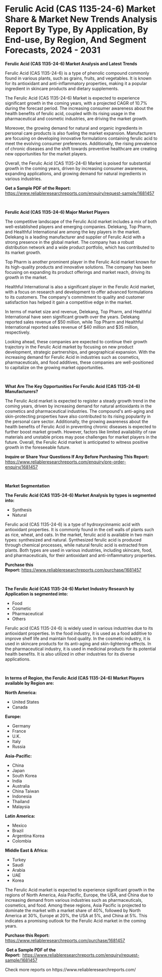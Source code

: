<p><h1>Ferulic Acid (CAS 1135-24-6) Market Share & Market New Trends Analysis Report By Type, By Application, By End-use, By Region, And Segment Forecasts, 2024 - 2031</h1></p><p><strong>Ferulic Acid (CAS 1135-24-6) Market Analysis and Latest Trends</strong></p>
<p><p>Ferulic Acid (CAS 1135-24-6) is a type of phenolic compound commonly found in various plants, such as grains, fruits, and vegetables. It is known for its antioxidant and anti-inflammatory properties, making it a popular ingredient in skincare products and dietary supplements.</p><p>The Ferulic Acid (CAS 1135-24-6) Market is expected to experience significant growth in the coming years, with a projected CAGR of 10.7% during the forecast period. The increasing consumer awareness about the health benefits of ferulic acid, coupled with its rising usage in the pharmaceutical and cosmetic industries, are driving the market growth.</p><p>Moreover, the growing demand for natural and organic ingredients in personal care products is also fueling the market expansion. Manufacturers are focusing on developing innovative formulations containing ferulic acid to meet the evolving consumer preferences. Additionally, the rising prevalence of chronic diseases and the shift towards preventive healthcare are creating new opportunities for the market players.</p><p>Overall, the Ferulic Acid (CAS 1135-24-6) Market is poised for substantial growth in the coming years, driven by increasing consumer awareness, expanding applications, and growing demand for natural ingredients in various industries.</p></p>
<p><strong>Get a Sample PDF of the Report:&nbsp;</strong> <a href="https://www.reliableresearchreports.com/enquiry/request-sample/1681457">https://www.reliableresearchreports.com/enquiry/request-sample/1681457</a></p>
<p>&nbsp;</p>
<p><strong>Ferulic Acid (CAS 1135-24-6) Major Market Players</strong></p>
<p><p>The competitive landscape of the Ferulic Acid market includes a mix of both well-established players and emerging companies. Delekang, Top Pharm, and Healthful International are among the key players in the market. Delekang is a leading manufacturer and supplier of Ferulic Acid with a strong presence in the global market. The company has a robust distribution network and a wide product portfolio, which has contributed to its market growth.</p><p>Top Pharm is another prominent player in the Ferulic Acid market known for its high-quality products and innovative solutions. The company has been focusing on expanding its product offerings and market reach, driving its growth in the market.</p><p>Healthful International is also a significant player in the Ferulic Acid market, with a focus on research and development to offer advanced formulations to its customers. The company's commitment to quality and customer satisfaction has helped it gain a competitive edge in the market.</p><p>In terms of market size and revenue, Delekang, Top Pharm, and Healthful International have seen significant growth over the years. Delekang reported sales revenue of $50 million, while Top Pharm and Healthful International reported sales revenue of $40 million and $35 million, respectively.</p><p>Looking ahead, these companies are expected to continue their growth trajectory in the Ferulic Acid market by focusing on new product development, strategic partnerships, and geographical expansion. With the increasing demand for Ferulic Acid in industries such as cosmetics, pharmaceuticals, and food additives, these companies are well-positioned to capitalize on the growing market opportunities.</p></p>
<p>&nbsp;</p>
<p><strong>What Are The Key Opportunities For Ferulic Acid (CAS 1135-24-6) Manufacturers?</strong></p>
<p><p>The Ferulic Acid market is expected to register a steady growth trend in the coming years, driven by increasing demand for natural antioxidants in the cosmetics and pharmaceutical industries. The compound's anti-aging and skin-protecting properties have also contributed to its rising popularity in the personal care sector. Additionally, the growing awareness about the health benefits of Ferulic Acid in preventing chronic diseases is expected to further boost market growth. However, factors like limited availability of raw materials and unstable prices may pose challenges for market players in the future. Overall, the Ferulic Acid market is anticipated to witness positive growth in the foreseeable future.</p></p>
<p><strong>Inquire or Share Your Questions If Any Before Purchasing This Report:</strong> <a href="https://www.reliableresearchreports.com/enquiry/pre-order-enquiry/1681457">https://www.reliableresearchreports.com/enquiry/pre-order-enquiry/1681457</a></p>
<p>&nbsp;</p>
<p><strong>Market Segmentation</strong></p>
<p><strong>The Ferulic Acid (CAS 1135-24-6) Market Analysis by types is segmented into:</strong></p>
<p><ul><li>Synthesis</li><li>Natural</li></ul></p>
<p><p>Ferulic acid (CAS 1135-24-6) is a type of hydroxycinnamic acid with antioxidant properties. It is commonly found in the cell walls of plants such as rice, wheat, and oats. In the market, ferulic acid is available in two main types: synthesized and natural. Synthesized ferulic acid is produced through chemical processes, while natural ferulic acid is extracted from plants. Both types are used in various industries, including skincare, food, and pharmaceuticals, for their antioxidant and anti-inflammatory properties.</p></p>
<p><strong>Purchase this Report:&nbsp;</strong><a href="https://www.reliableresearchreports.com/purchase/1681457">https://www.reliableresearchreports.com/purchase/1681457</a></p>
<p>&nbsp;</p>
<p><strong>The Ferulic Acid (CAS 1135-24-6) Market Industry Research by Application is segmented into:</strong></p>
<p><ul><li>Food</li><li>Cosmetic</li><li>Pharmaceutical</li><li>Others</li></ul></p>
<p><p>Ferulic acid (CAS 1135-24-6) is widely used in various industries due to its antioxidant properties. In the food industry, it is used as a food additive to improve shelf life and maintain food quality. In the cosmetic industry, it is used in skincare products for its anti-aging and skin-lightening effects. In the pharmaceutical industry, it is used in medicinal products for its potential health benefits. It is also utilized in other industries for its diverse applications.</p></p>
<p>&nbsp;</p>
<p><strong>In terms of Region, the Ferulic Acid (CAS 1135-24-6) Market Players available by Region are:</strong></p>
<p>
    <p> <strong> North America: </strong>
        <ul>
            <li>United States</li>
            <li>Canada</li>
        </ul>
        </p> 
    <p> <strong> Europe: </strong>
        <ul>
            <li>Germany</li>
            <li>France</li>
            <li>U.K.</li>
            <li>Italy</li>
            <li>Russia</li>
        </ul>
        </p> 
    <p> <strong> Asia-Pacific: </strong>
        <ul>
            <li>China</li>
            <li>Japan</li>
            <li>South Korea</li>
            <li>India</li>
            <li>Australia</li>
            <li>China Taiwan</li>
            <li>Indonesia</li>
            <li>Thailand</li>
            <li>Malaysia</li>
        </ul>
        </p> 
    <p> <strong> Latin America: </strong>
        <ul>
            <li>Mexico</li>
            <li>Brazil</li>
            <li>Argentina Korea</li>
            <li>Colombia</li>
        </ul>
        </p> 
    <p> <strong> Middle East & Africa: </strong>
        <ul>
            <li>Turkey</li>
            <li>Saudi</li>
            <li>Arabia</li>
            <li>UAE</li>
            <li>Korea</li>
        </ul>
    </p>
    </p>
<p><p>The Ferulic Acid market is expected to experience significant growth in the regions of North America, Asia Pacific, Europe, the USA, and China due to increasing demand from various industries such as pharmaceuticals, cosmetics, and food. Among these regions, Asia Pacific is projected to dominate the market with a market share of 40%, followed by North America at 30%, Europe at 20%, the USA at 5%, and China at 5%. This indicates a promising outlook for the Ferulic Acid market in the coming years.</p></p>
<p><strong>Purchase this Report: </strong><a href="https://www.reliableresearchreports.com/purchase/1681457">https://www.reliableresearchreports.com/purchase/1681457</a></p>
<p>&nbsp;<strong>Get a Sample PDF of the Report:&nbsp;&nbsp;</strong><a href="https://www.reliableresearchreports.com/enquiry/request-sample/1681457">https://www.reliableresearchreports.com/enquiry/request-sample/1681457</a></p>
<p><strong></strong></p>
<p>Check more reports on https://www.reliableresearchreports.com/</p>